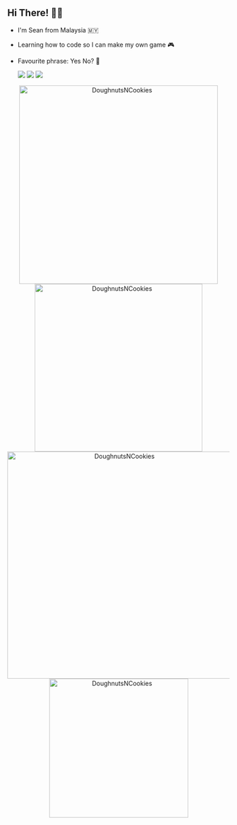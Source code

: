 ## Hi There! ✌🏻

* I'm Sean from Malaysia 🇲🇾
* Learning how to code so I can make my own game 🎮
* Favourite phrase: Yes No? 🤔

     <a href="https://www.instagram.com/sean.chuahtseyung/" target="_blank"><img src="https://img.shields.io/badge/Instagram-E4405F?style=for-the-badge&logo=instagram&logoColor=white"></a> <a href="https://www.facebook.com/profile.php?id=100008226551923" target="_blank"><img src="https://img.shields.io/badge/Facebook-1877F2?style=for-the-badge&logo=facebook&logoColor=white"></a>  <a href="mailto:chuahtseyung2002@gmail.com?subject=Hello!" target="_blank"><img src="https://img.shields.io/badge/Gmail-D14836?style=for-the-badge&logo=gmail&logoColor=white"></a>

<p align="center">
     <a href="https://github.com/DoughnutsNCookies">
          <img align="center" src="https://github-readme-stats.vercel.app/api?username=DoughnutsNCookies&count_private=true&show_icons=true&hide=issues&hide_border=true&theme=tokyonight" width="450" alt="DoughnutsNCookies"/>
     <a href="https://github.com/DoughnutsNCookies">
          <img align="center" src="https://github-readme-streak-stats.herokuapp.com/?user=DoughnutsNCookies&theme=tokyonight&hide_border=true" width="380" alt="DoughnutsNCookies"/>
     <a href="https://github.com/DoughnutsNCookies">
          <img align="center" src="https://github-profile-summary-cards.vercel.app/api/cards/profile-details?username=DoughnutsNCookies&theme=tokyonight&hide_border=true" width="515" alt="DoughnutsNCookies"/>
     <a href="https://github.com/DoughnutsNCookies">
          <img align="center" src="https://github-readme-stats.vercel.app/api/top-langs?username=DoughnutsNCookies&show_icons=true&locale=en&layout=compact&theme=tokyonight&hide_border=true" width="315" alt="DoughnutsNCookies"/>
</p>  
